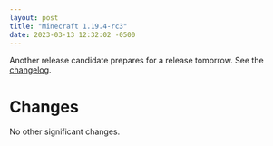 ```yaml
---
layout: post
title: "Minecraft 1.19.4-rc3"
date: 2023-03-13 12:32:02 -0500
---
```


Another release candidate prepares for a release tomorrow. See the [changelog](https://www.minecraft.net/en-us/article/minecraft-1-19-4-release-candidate-3).

# Changes

No other significant changes.

